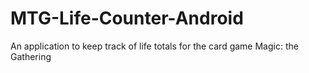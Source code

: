 # MTG-Life-Counter-Android
An application to keep track of life totals for the card game Magic: the Gathering
